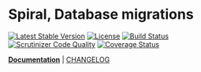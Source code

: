 Spiral, Database migrations
========
[![Latest Stable Version](https://poser.pugx.org/spiral/migrations/v/stable)](https://packagist.org/packages/spiral/migrations) 
[![License](https://poser.pugx.org/spiral/migrations/license)](https://packagist.org/packages/spiral/migrations)
[![Build Status](https://travis-ci.org/spiral/migrations.svg?branch=master)](https://travis-ci.org/spiral/migrations)
[![Scrutinizer Code Quality](https://scrutinizer-ci.com/g/spiral/migrations/badges/quality-score.png?b=master)](https://scrutinizer-ci.com/g/spiral/migrations/?branch=master)
[![Coverage Status](https://coveralls.io/repos/github/spiral/migrations/badge.svg?branch=master)](https://coveralls.io/github/spiral/migrations?branch=master)

<b>[Documentation](http://spiral-framework.com/guide)</b> | [CHANGELOG](/CHANGELOG.md)
